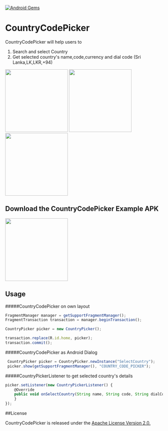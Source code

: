 [![Android Gems](http://www.android-gems.com/badge/chathudan/CountryCodePicker.svg?branch=master)](http://www.android-gems.com/lib/chathudan/CountryCodePicker)

# CountryCodePicker

CountryCodePicker will help users to 

1. Search and select Country 
2. Get selected country's  name,code,currency and dial code (Sri Lanka,LK,LKR,+94)

<img src="https://github.com/chathudan/CountryCodePicker/raw/master/screens/AndroidCountryCodePicker.png" width="200">
<img src="https://github.com/chathudan/CountryCodePicker/raw/master/screens/AndroidCountryDialCodePicker.png" width="200">
<img src="https://github.com/chathudan/CountryCodePicker/raw/master/screens/AndroidCountryDialCodePickerDialog.png" width="200">

## Download the CountryCodePicker Example APK
<img src="https://github.com/chathudan/CountryCodePicker/raw/master/screens/countrycodepickerexampleapk.png" width="200">


## Usage

#####CountryCodePicker on own layout 



```javascript
FragmentManager manager = getSupportFragmentManager();
FragmentTransaction transaction = manager.beginTransaction();

CountryPicker picker = new CountryPicker();

transaction.replace(R.id.home, picker);
transaction.commit();
```


#####CountryCodePicker as Android Dialog 



```javascript 
 CountryPicker picker = CountryPicker.newInstance("SelectCountry");
 picker.show(getSupportFragmentManager(), "COUNTRY_CODE_PICKER");
```


#####CountryPickerListener to get selected country's details



```javascript 
picker.setListener(new CountryPickerListener() {
    @Override
    public void onSelectCountry(String name, String code, String dialCode) {
    }
});
```

##License

CountryCodePicker is released under the <a href="https://raw.githubusercontent.com/chathudan/CountryCodePicker/master/LICENSE.md">Apache License Version 2.0.</a>

